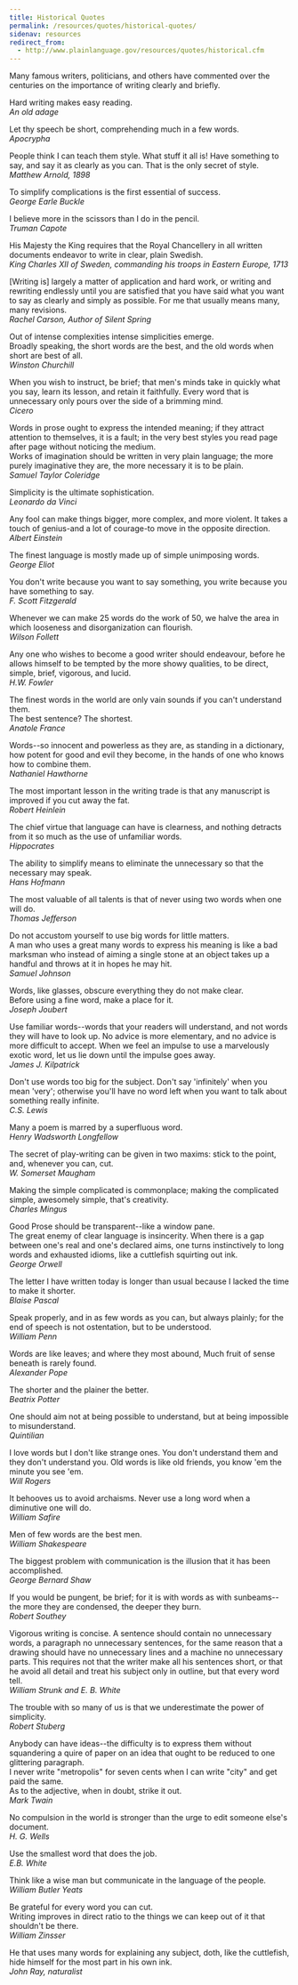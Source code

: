 ```yaml
---
title: Historical Quotes
permalink: /resources/quotes/historical-quotes/
sidenav: resources
redirect_from:
  - http://www.plainlanguage.gov/resources/quotes/historical.cfm
---
```


Many famous writers, politicians, and others have commented over the centuries on the importance of writing clearly and briefly.

Hard writing makes easy reading.<br>
_An old adage_

Let thy speech be short, comprehending much in a few words.<br>
_Apocrypha_

People think I can teach them style. What stuff it all is! Have something to say, and say it as clearly as you can. That is the only secret of style.<br>
_Matthew Arnold, 1898_

To simplify complications is the first essential of success.<br>
_George Earle Buckle_

I believe more in the scissors than I do in the pencil.<br>
_Truman Capote_

His Majesty the King requires that the Royal Chancellery in all written documents endeavor to write in clear, plain Swedish.<br>
_King Charles XII of Sweden, commanding his troops in Eastern Europe, 1713_

[Writing is] largely a matter of application and hard work, or writing and rewriting endlessly until you are satisfied that you have said what you want to say as clearly and simply as possible. For me that usually means many, many revisions.<br>
_Rachel Carson, Author of Silent Spring_

Out of intense complexities intense simplicities emerge.<br>
Broadly speaking, the short words are the best, and the old words when short are best of all.<br>
_Winston Churchill_

When you wish to instruct, be brief; that men's minds take in quickly what you say, learn its lesson, and retain it faithfully. Every word that is unnecessary only pours over the side of a brimming mind.<br>
_Cicero_

Words in prose ought to express the intended meaning; if they attract attention to themselves, it is a fault; in the very best styles you read page after page without noticing the medium.<br>
Works of imagination should be written in very plain language; the more purely imaginative they are, the more necessary it is to be plain.<br>
_Samuel Taylor Coleridge_

Simplicity is the ultimate sophistication.<br>
_Leonardo da Vinci_

Any fool can make things bigger, more complex, and more violent. It takes a touch of genius-and a lot of courage-to move in the opposite direction.<br>
_Albert Einstein_

The finest language is mostly made up of simple unimposing words.<br>
_George Eliot_

You don't write because you want to say something, you write because you have something to say.<br>
_F. Scott Fitzgerald_

Whenever we can make 25 words do the work of 50, we halve the area in which looseness and disorganization can flourish.<br>
_Wilson Follett_

Any one who wishes to become a good writer should endeavour, before he allows himself to be tempted by the more showy qualities, to be direct, simple, brief, vigorous, and lucid.<br>
_H.W. Fowler_

The finest words in the world are only vain sounds if you can't understand them.<br>
The best sentence? The shortest.<br>
_Anatole France_

Words--so innocent and powerless as they are, as standing in a dictionary, how potent for good and evil they become, in the hands of one who knows how to combine them.<br>
_Nathaniel Hawthorne_

The most important lesson in the writing trade is that any manuscript is improved if you cut away the fat.<br>
_Robert Heinlein_

The chief virtue that language can have is clearness, and nothing detracts from it so much as the use of unfamiliar words.<br>
_Hippocrates_

The ability to simplify means to eliminate the unnecessary so that the necessary may speak.<br>
_Hans Hofmann_

The most valuable of all talents is that of never using two words when one will do.<br>
_Thomas Jefferson_

Do not accustom yourself to use big words for little matters.<br>
A man who uses a great many words to express his meaning is like a bad marksman who instead of aiming a single stone at an object takes up a handful and throws at it in hopes he may hit.<br>
_Samuel Johnson_

Words, like glasses, obscure everything they do not make clear.<br>
Before using a fine word, make a place for it.<br>
_Joseph Joubert_

Use familiar words--words that your readers will understand, and not words they will have to look up. No advice is more elementary, and no advice is more difficult to accept. When we feel an impulse to use a marvelously exotic word, let us lie down until the impulse goes away.<br>
_James J. Kilpatrick_

Don't use words too big for the subject. Don't say 'infinitely' when you mean 'very'; otherwise you'll have no word left when you want to talk about something really infinite.<br>
_C.S. Lewis_

Many a poem is marred by a superfluous word.<br>
_Henry Wadsworth Longfellow_

The secret of play-writing can be given in two maxims: stick to the point, and, whenever you can, cut.<br>
_W. Somerset Maugham_

Making the simple complicated is commonplace; making the complicated simple, awesomely simple, that's creativity.<br>
_Charles Mingus_

Good Prose should be transparent--like a window pane.<br>
The great enemy of clear language is insincerity. When there is a gap between one's real and one's declared aims, one turns instinctively to long words and exhausted idioms, like a cuttlefish squirting out ink.<br>
_George Orwell_

The letter I have written today is longer than usual because I lacked the time to make it shorter.<br>
_Blaise Pascal_

Speak properly, and in as few words as you can, but always plainly; for the end of speech is not ostentation, but to be understood.<br>
_William Penn_

Words are like leaves; and where they most abound, Much fruit of sense beneath is rarely found.<br>
_Alexander Pope_

The shorter and the plainer the better.<br>
_Beatrix Potter_

One should aim not at being possible to understand, but at being impossible to misunderstand.<br>
_Quintilian_

I love words but I don't like strange ones. You don't understand them and they don't understand you. Old words is like old friends, you know 'em the minute you see 'em.<br>
_Will Rogers_

It behooves us to avoid archaisms. Never use a long word when a diminutive one will do.<br>
_William Safire_

Men of few words are the best men.<br>
_William Shakespeare_

The biggest problem with communication is the illusion that it has been accomplished.<br>
_George Bernard Shaw_

If you would be pungent, be brief; for it is with words as with sunbeams--the more they are condensed, the deeper they burn.<br>
_Robert Southey_

Vigorous writing is concise. A sentence should contain no unnecessary words, a paragraph no unnecessary sentences, for the same reason that a drawing should have no unnecessary lines and a machine no unnecessary parts. This requires not that the writer make all his sentences short, or that he avoid all detail and treat his subject only in outline, but that every word tell.<br>
_William Strunk and E. B. White_

The trouble with so many of us is that we underestimate the power of simplicity.<br>
_Robert Stuberg_

Anybody can have ideas--the difficulty is to express them without squandering a quire of paper on an idea that ought to be reduced to one glittering paragraph.<br>
I never write "metropolis" for seven cents when I can write "city" and get paid the same.<br>
As to the adjective, when in doubt, strike it out.<br>
_Mark Twain_

No compulsion in the world is stronger than the urge to edit someone else's document.<br>
_H. G. Wells_

Use the smallest word that does the job.<br>
_E.B. White_

Think like a wise man but communicate in the language of the people.<br>
_William Butler Yeats_

Be grateful for every word you can cut.<br>
Writing improves in direct ratio to the things we can keep out of it that shouldn't be there.<br>
_William Zinsser_

He that uses many words for explaining any subject, doth, like the cuttlefish, hide himself for the most part in his own ink.<br>
_John Ray, naturalist_ <!-- (1627-1705) -->

